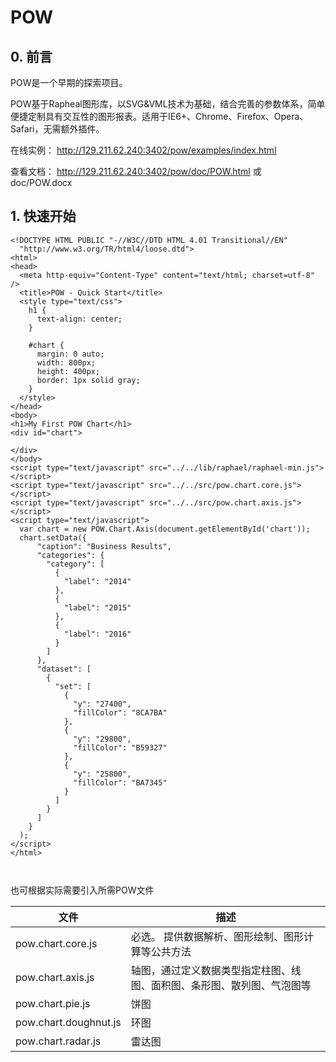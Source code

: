 # POW

## 0. 前言

POW是一个早期的探索项目。

POW基于Rapheal图形库，以SVG&VML技术为基础，结合完善的参数体系，简单便捷定制具有交互性的图形报表。适用于IE6+、Chrome、Firefox、Opera、Safari，无需额外插件。

在线实例：	http://129.211.62.240:3402/pow/examples/index.html

查看文档：	http://129.211.62.240:3402/pow/doc/POW.html 或 doc/POW.docx




## 1. 快速开始

```
<!DOCTYPE HTML PUBLIC "-//W3C//DTD HTML 4.01 Transitional//EN"
  "http://www.w3.org/TR/html4/loose.dtd">
<html>
<head>
  <meta http-equiv="Content-Type" content="text/html; charset=utf-8" />
  <title>POW - Quick Start</title>
  <style type="text/css">
    h1 {
      text-align: center;
    }

    #chart {
      margin: 0 auto;
      width: 800px;
      height: 400px;
      border: 1px solid gray;
    }
  </style>
</head>
<body>
<h1>My First POW Chart</h1>
<div id="chart">

</div>
</body>
<script type="text/javascript" src="../../lib/raphael/raphael-min.js"></script>
<script type="text/javascript" src="../../src/pow.chart.core.js"></script>
<script type="text/javascript" src="../../src/pow.chart.axis.js"></script>
<script type="text/javascript">
  var chart = new POW.Chart.Axis(document.getElementById('chart'));
  chart.setData({
      "caption": "Business Results",
      "categories": {
        "category": [
          {
            "label": "2014"
          },
          {
            "label": "2015"
          },
          {
            "label": "2016"
          }
        ]
      },
      "dataset": [
        {
          "set": [
            {
              "y": "27400",
              "fillColor": "8CA7BA"
            },
            {
              "y": "29800",
              "fillColor": "B59327"
            },
            {
              "y": "25800",
              "fillColor": "BA7345"
            }
          ]
        }
      ]
    }
  );
</script>
</html>



```



也可根据实际需要引入所需POW文件

| 文件                    | 描述                                  |
| --------------------- | ----------------------------------- |
| pow.chart.core.js     | 必选。 提供数据解析、图形绘制、图形计算等公共方法           |
| pow.chart.axis.js     | 轴图，通过定义数据类型指定柱图、线图、面积图、条形图、散列图、气泡图等 |
| pow.chart.pie.js      | 饼图                                  |
| pow.chart.doughnut.js | 环图                                  |
| pow.chart.radar.js    | 雷达图                                 |


